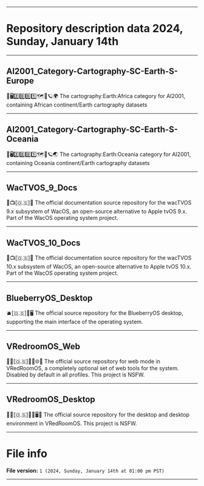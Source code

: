 
***

# Repository description data 2024, Sunday, January 14th

---

## AI2001_Category-Cartography-SC-Earth-S-Europe

🧠️🖥️2️⃣️0️⃣️0️⃣️1️⃣️🗺️📜️🪐️🌍️ The cartography:Earth:Africa category for AI2001, containing African continent/Earth cartography datasets 

---

## AI2001_Category-Cartography-SC-Earth-S-Oceania

🧠️🖥️2️⃣️0️⃣️0️⃣️1️⃣️🗺️📜️🪐️🌏️ The cartography:Earth:Oceania category for AI2001, containing Oceania continent/Earth cartography datasets 

---

## WacTVOS_9_Docs

🍏️📺️[🇴.🇸]📖️ The official documentation source repository for the wacTVOS 9.x subsystem of WacOS, an open-source alternative to Apple tvOS 9.x. Part of the WacOS operating system project.

---

## WacTVOS_10_Docs

🍏️📺️[🇴.🇸]📖️ The official documentation source repository for the wacTVOS 10.x subsystem of WacOS, an open-source alternative to Apple tvOS 10.x. Part of the WacOS operating system project.

---

## BlueberryOS_Desktop

🫐️[🇴.🇸]📱️🖥️ The official source repository for the BlueberryOS desktop, supporting the main interface of the operating system.

---

## VRedroomOS_Web

🔞️🏰️[🇴.🇸]🏳️‍🌈️🌐️🔞️ The official source repository for web mode in VRedRoomOS, a completely optional set of web tools for the system. Disabled by default in all profiles. This project is NSFW.

---

## VRedroomOS_Desktop

🔞️🏰️[🇴.🇸]🏳️‍🌈️🖥️🔞️ The official source repository for the desktop and desktop environment in VRedRoomOS. This project is NSFW.

***

# File info

**File version:** `1 (2024, Sunday, January 14th at 01:00 pm PST)`

***

